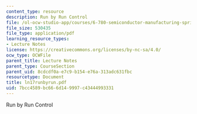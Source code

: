 ```yaml
---
content_type: resource
description: Run by Run Control
file: /ol-ocw-studio-app/courses/6-780-semiconductor-manufacturing-spring-2003/7bcc4589bc666d149997c43444993331_ln17runbyrun.pdf
file_size: 530435
file_type: application/pdf
learning_resource_types:
- Lecture Notes
license: https://creativecommons.org/licenses/by-nc-sa/4.0/
ocw_type: OCWFile
parent_title: Lecture Notes
parent_type: CourseSection
parent_uid: 8cdcdf0a-e7c9-b154-e76a-313adc631fbc
resourcetype: Document
title: ln17runbyrun.pdf
uid: 7bcc4589-bc66-6d14-9997-c43444993331
---
```

Run by Run Control